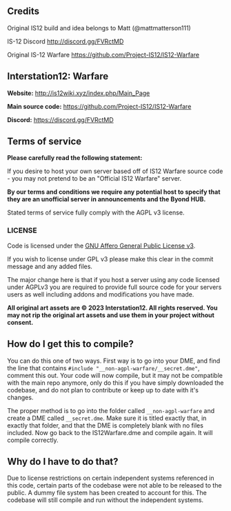## Credits

Original IS12 build and idea belongs to Matt (@mattmatterson111)

IS-12 Discord http://discord.gg/FVRctMD

Original IS-12 Warfare https://github.com/Project-IS12/IS12-Warfare

## Interstation12: Warfare

**Website:** http://is12wiki.xyz/index.php/Main_Page

**Main source code:** https://github.com/Project-IS12/IS12-Warfare

**Discord:**  https://discord.gg/FVRctMD

## Terms of service

**Please carefully read the following statement:**

If you desire to host your own server based off of IS12 Warfare source code - you may not pretend to be an "Official IS12 Warfare" server.

**By our terms and conditions we require any potential host to specify that they are an unofficial server in announcements and the Byond HUB.**

Stated terms of service fully comply with the AGPL v3 license.

### LICENSE
Code is licensed under the [GNU Affero General Public License v3](http://www.gnu.org/licenses/agpl.html).

If you wish to license under GPL v3 please make this clear in the commit message and any added files.

The major change here is that if you host a server using any code licensed under AGPLv3 you are required to provide full source code for your servers users as well including addons and modifications you have made.

**All original art assets are © 2023 Interstation12.  All rights reserved. You may not rip the original art assets and use them in your project without consent.**


## How do I get this to compile?

You can do this one of two ways. First way is to go into your DME, and find the line that contains `#include "__non-agpl-warfare/__secret.dme"`, comment this out. Your code will now compile, but it may not be compatible with the main repo anymore, only do this if you have simply downloaded the codebase, and do not plan to contribute or keep up to date with it's changes.

The proper method is to go into the folder called `__non-agpl-warfare` and create a DME called `__secret.dme`. Make sure it is titled exactly that, in exactly that folder, and that the DME is completely blank with no files included. Now go back to the IS12Warfare.dme and compile again. It will compile correctly.


## Why do I have to do that?

Due to license restrictions on certain independent systems referenced in this code, certain parts of the codebase were not able to be released to the public. A dummy file system has been created to account for this. The codebase will still compile and run without the independent systems.
